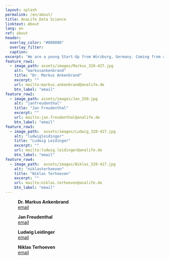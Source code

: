 ```yaml
---
layout: splash
permalink: /en/about/
title: AnaLife Data Science
linktext: About
lang: en
ref: about
header:
  overlay_color: "#808080"
  overlay_filter: 
  caption: 
excerpt: 'We are a young Start-Up from Würzburg, Germany. Coming from a life science background we share many years of experience in handling complex data.'
feature_row1:
  - image_path: assets/images/Markus_320-427.jpg
    alt: "markusankenbrand"
    title: "Dr. Markus Ankenbrand"
    excerpt: ""
    url: mailto:markus.ankenbrand@analife.de
    btn_label: "email"
feature_row2:
  - image_path: assets/images/Jan_250.jpg 
    alt: "janfreudenthal"
    title: "Jan Freudenthal"
    excerpt: ""
    url: mailto:jan.freudenthal@analife.de
    btn_label: "email"
feature_row3:
  - image_path:  assets/images/Ludwig_320-427.jpg
    alt: "ludwigleidinger"
    title: "Ludwig Leidinger"
    excerpt: ""
    url: mailto:ludwig.leidinger@analife.de
    btn_label: "email"
feature_row4:
  - image_path:  assets/images/Niklas_320-427.jpg
    alt: "niklasterhoeven"
    title: "Niklas Terhoeven"
    excerpt: ""
    url: mailto:niklas.terhoeven@analife.de
    btn_label: "email"
---
```


<figure style="width: 200px" class="align-left">
  <img src="{{ site.url }}{{ site.baseurl }}/assets/images/Markus_320-427.jpg" alt="">
  <figcaption><b>Dr. Markus Ankenbrand</b><br /><a href="mailto:markus.ankenbrand@analife.de">email</a></figcaption>
</figure>
<figure style="width: 200px" class="align-left">
  <img src="{{ site.url }}{{ site.baseurl }}/assets/images/Jan_320-427.jpg" alt="">
  <figcaption><b>Jan Freudenthal</b><br /><a href="mailto:jan.freudenthal@analife.de">email</a></figcaption>
</figure>
<figure style="width: 200px" class="align-left">
  <img src="{{ site.url }}{{ site.baseurl }}/assets/images/Ludwig_320-427.jpg" alt="">
  <figcaption><b>Ludwig Leidinger</b><br /><a href="mailto:ludwig.leidinger@analife.de">email</a></figcaption>
</figure>
<figure style="width: 200px" class="align-left">
  <img src="{{ site.url }}{{ site.baseurl }}/assets/images/Niklas_320-427.jpg" alt="">
  <figcaption><b>Niklas Terhoeven</b><br /><a href="mailto:niklas.terhoeven@analife.de">email</a></figcaption>
</figure>




